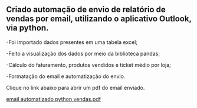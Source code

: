 ## Criado automação de envio de relatório de vendas por email, utilizando o aplicativo Outlook, via python. #
-Foi importado dados presentes em uma tabela excel;

-Feito a visualização dos dados por meio da biblioteca pandas;

-Cálculo do faturamento, produtos vendidos e ticket médio por loja;

-Formatação do email e automatização do envio.

Clique no link abaixo para abrir um pdf do email enviado.

[email automatizado python vendas.pdf](https://github.com/annydomingos/automacao_python/files/9397422/email.automatizado.python.vendas.pdf)
